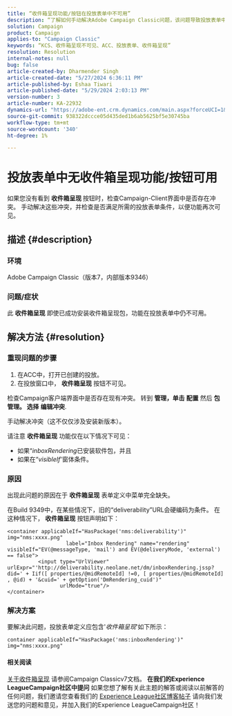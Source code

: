 ```yaml
---
title: “收件箱呈现功能/按钮在投放表单中不可用”
description: “了解如何手动解决Adobe Campaign Classic问题，该问题导致投放表单中无法显示收件箱呈现按钮。 检查是否存在冲突。”
solution: Campaign
product: Campaign
applies-to: "Campaign Classic"
keywords: “KCS、收件箱呈现不可见、ACC、投放表单、收件箱呈现”
resolution: Resolution
internal-notes: null
bug: false
article-created-by: Dharmender Singh
article-created-date: "5/27/2024 6:36:11 PM"
article-published-by: Eshaa Tiwari
article-published-date: "5/29/2024 2:03:13 PM"
version-number: 3
article-number: KA-22932
dynamics-url: "https://adobe-ent.crm.dynamics.com/main.aspx?forceUCI=1&pagetype=entityrecord&etn=knowledgearticle&id=eb45a5fc-571c-ef11-840a-6045bd06eea5"
source-git-commit: 938322dccce05d435ded1b6ab5625bf5e30745ba
workflow-type: tm+mt
source-wordcount: '340'
ht-degree: 1%

---
```


# 投放表单中无收件箱呈现功能/按钮可用


如果您没有看到 <b>收件箱呈现 </b>按钮时，检查Campaign-Client界面中是否存在冲突。 手动解决这些冲突，并检查是否满足所需的投放表单条件，以便功能再次可见。

## 描述 {#description}


### 环境

Adobe Campaign Classic（版本7，内部版本9346）

### 问题/症状

此 <b>收件箱呈现</b> 即使已成功安装收件箱呈现包，功能在投放表单中仍不可用。




## 解决方法 {#resolution}


### 重现问题的步骤

1. 在ACC中，打开已创建的投放。
2. 在投放窗口中， <b>收件箱呈现</b> 按钮不可见。


检查Campaign客户端界面中是否存在现有冲突。 转到 <b>管理，单击</b> <b>配置</b> 然后 <b>包管理。 选择</b> <b>编辑冲突</b>.

手动解决冲突（这不仅仅涉及安装新版本）。

请注意 <b>收件箱呈现</b> 功能仅在以下情况下可见：

- 如果“*inboxRendering*&#x200B;已安装软件包，并且
- 如果在“*visibleIf*&#39;窗体条件。


### 原因

出现此问题的原因在于 <b>收件箱呈现</b> 表单定义中菜单完全缺失。

在Build 9349中，在某些情况下，旧的“deliverability”URL会硬编码为条件。 在这种情况下， <b>收件箱呈现</b> 按钮声明如下：


```
<container applicableIf="HasPackage('nms:deliverability')" img="nms:xxxx.png"
                   label="Inbox Rendering" name="rendering" visibleIf="EV(@messageType, 'mail') and EV(@deliveryMode, 'external') == false">
          <input type="UrlViewer" urlExpr="'http://deliverability.neolane.net/dm/inboxRendering.jssp?did=' + Iif([ properties/@midRemoteId] !=0, [ properties/@midRemoteId] , @id) + '&cuid=' + getOption('DmRendering_cuid')"
                 urlMode="true"/>
</container>
```


### 解决方案

要解决此问题，投放表单定义应包含&#39;*收件箱呈现*&#39;如下所示：


```
container applicableIf="HasPackage('nms:inboxRendering')" img="nms:xxxx.png"
```


#### <b>相关阅读</b> 

[关于收件箱呈现](https://experienceleague.adobe.com/docs/campaign-classic/using/sending-messages/deliverability-management/inbox-rendering.html?lang=en#about-inbox-rendering) 请参阅Campaign Classicv7文档。
<b>在我们的Experience LeagueCampaign社区中提问</b>
如果您想了解有关此主题的解答或阅读以前解答的任何问题，我们邀请您查看我们的 [Experience League社区博客帖子](https://experienceleaguecommunities.adobe.com/t5/adobe-campaign-classic-blogs/introducing-top-kcs-articles-curated-for-your-troubleshooting/bc-p/672426#M132 "关注链接") 请向我们发送您的问题和意见，并加入我们的Experience LeagueCampaign社区！
